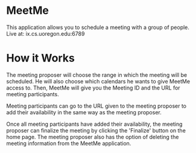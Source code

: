 # MeetMe

This application allows you to schedule a meeting with a group of people.
Live at: ix.cs.uoregon.edu:6789

# How it Works

The meeting proposer will choose the range in which the meeting will be scheduled. He will also choose which calendars he wants to give MeetMe access to. Then, MeetMe will give you the Meeting ID and the URL for meeting participants.

Meeting participants can go to the URL given to the meeting proposer to add their availability in the same way as the meeting proposer.

Once all meeting participants have added their availability, the meeting proposer can finalize the meeting by clicking the 'Finalize' button on the home page. The meeting proposer also has the option of deleting the meeting information from the MeetMe application.
